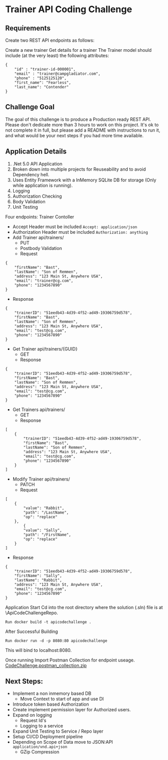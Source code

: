 # **Trainer API Coding Challenge**

## **Requirements**

Create two REST API endpoints as follows:

Create a new trainer
Get details for a trainer
The Trainer model should include (at the very least) the following attributes:
```
{
    "id" : "trainer-id-000001",
    "email" : "trainer@campgladiator.com",
    "phone" : "5125125120",
    "first_name": "Fearless",
    "last_name": "Contender"
}
```

## Challenge Goal

The goal of this challenge is to produce a Production ready REST API. Please don't dedicate more than 3 hours to work on this project. It's ok to not complete it in full, but please add a README with instructions to run it, and what would be your next steps if you had more time available.

## Application Details

1. .Net 5.0 API Application
2. Broken down into multiple projects for Reuseability and to avoid Dependency hell.
3. Uses Entity Framework with a InMemory SQLite DB for storage (Only while application is running).
4. Logging
5. Authorization Checking
6. Body Validation
7. Unit Testing

Four endpoints:
Trainer Contoller
- Accept Header must be included ``` Accept: application/json ```
- Authorization Header must be included ``` Authorization: anything ```
- Add Trainer api/trainers/
  - PUT
  - Postbody Validation
  - Request
```
{
    "firstName": "Bast",
    "lastName": "Son of Remmen",
    "address": "123 Main St, Anywhere USA",
    "email": "trainer@cg.com",
    "phone": "1234567890"
}
```
  - Response
```
{
    "trainerID": "51eedb43-4d39-4f52-ad49-19306759d578",
    "firstName": "Bast",
    "lastName": "Son of Remmen",
    "address": "123 Main St, Anywhere USA",
    "email": "test@cg.com",
    "phone": "1234567890"
}
```
- Get Trainer api/trainers/{GUID}
  - GET
  - Response
```
{
    "trainerID": "51eedb43-4d39-4f52-ad49-19306759d578",
    "firstName": "Bast",
    "lastName": "Son of Remmen",
    "address": "123 Main St, Anywhere USA",
    "email": "test@cg.com",
    "phone": "1234567890"
}
```
- Get Trainers api/trainers/
  - GET
  - Response
```
[
    {
        "trainerID": "51eedb43-4d39-4f52-ad49-19306759d578",
        "firstName": "Bast",
        "lastName": "Son of Remmen",
        "address": "123 Main St, Anywhere USA",
        "email": "test@cg.com",
        "phone": "1234567890"
    }
]
```
- Modify Trainer api/trainers/
  - PATCH
  - Request
```
[
    {
        "value": "Rabbit",
        "path": "/LastName",
        "op": "replace"
    },
        {
        "value": "Sally",
        "path": "/FirstName",
        "op": "replace"
    }
]
```
  - Response
```
{
    "trainerID": "51eedb43-4d39-4f52-ad49-19306759d578",
    "firstName": "Sally",
    "lastName": "Rabbit",
    "address": "123 Main St, Anywhere USA",
    "email": "test@cg.com",
    "phone": "1234567890"
}
```

Application Start
Cd into the root directory where the solution (.sln) file is at \ApiCodeChallengeRepo.

``` Run docker build -t apicodechallenge . ```

After Successful Building

``` Run docker run -d -p 8080:80 apicodechallenge ```

This will bind to localhost:8080.

Once running Import Postman Collection for endpoint useage.
[CodeChallenge.postman_collection.zip](https://github.com/Biosafety/CGChallenege/files/6987203/CodeChallenge.postman_collection.zip)


## Next Steps:
- Implement a non inmemory based DB
  - Move Context to start of app and use DI
- Introduce token based Authorization
- Create implement permission layer for Authorized users.
- Expand on logging
  - Request Id's
  - Logging to a service
- Expand Unit Testing to Service / Repo layer
- Setup CI/CD Deployment pipeline
- Depending on Scope of Data move to JSON:API ``` application/vnd.api+json ``` 
  - GZip Compression 
